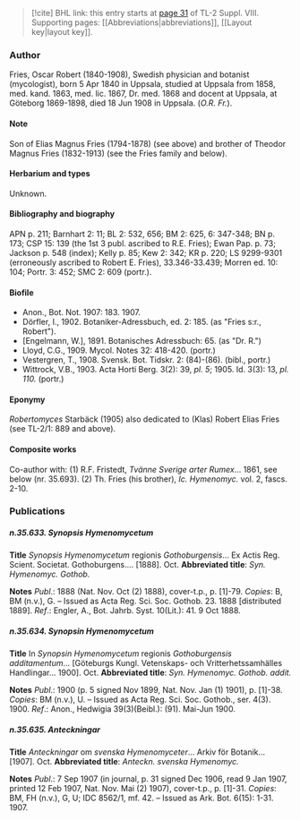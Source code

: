 > [!cite] BHL link: this entry starts at [page 31](https://www.biodiversitylibrary.org/item/103832#page/43/mode/1up) of TL-2 Suppl. VIII.
> Supporting pages: [[Abbreviations|abbreviations]], [[Layout key|layout key]].

### Author

Fries, Oscar Robert (1840-1908), Swedish physician and botanist (mycologist), born 5 Apr 1840 in Uppsala, studied at Uppsala from 1858, med. kand. 1863, med. lic. 1867, Dr. med. 1868 and docent at Uppsala, at Göteborg 1869-1898, died 18 Jun 1908 in Uppsala. (*O.R. Fr.*).

#### Note

Son of Elias Magnus Fries (1794-1878) (see above) and brother of Theodor Magnus Fries (1832-1913) (see the Fries family and below).

#### Herbarium and types

Unknown.

#### Bibliography and biography

APN p. 211; Barnhart 2: 11; BL 2: 532, 656; BM 2: 625, 6: 347-348; BN p. 173; CSP 15: 139 (the 1st 3 publ. ascribed to R.E. Fries); Ewan Pap. p. 73; Jackson p. 548 (index); Kelly p. 85; Kew 2: 342; KR p. 220; LS 9299-9301 (erroneously ascribed to Robert E. Fries), 33.346-33.439; Morren ed. 10: 104; Portr. 3: 452; SMC 2: 609 (portr.).

#### Biofile

- Anon., Bot. Not. 1907: 183. 1907.
- Dörfler, I., 1902. Botaniker-Adressbuch, ed. 2: 185. (as "Fries s:r., Robert").
- \[Engelmann, W.\], 1891. Botanisches Adressbuch: 65. (as "Dr. R.")
- Lloyd, C.G., 1909. Mycol. Notes 32: 418-420. (portr.)
- Vestergren, T., 1908. Svensk. Bot. Tidskr. 2: (84)-(86). (bibl., portr.)
- Wittrock, V.B., 1903. Acta Horti Berg. 3(2): 39, *pl. 5*; 1905. Id. 3(3): 13, *pl. 110.* (portr.)

#### Eponymy

*Robertomyces* Starbäck (1905) also dedicated to (Klas) Robert Elias Fries (see TL-2/1: 889 and above).

#### Composite works

Co-author with:
(1) R.F. Fristedt, *Tvänne Sverige arter Rumex*... 1861, see below (nr. 35.693).
(2) Th. Fries (his brother), *Ic. Hymenomyc.* vol. 2, fascs. 2-10.

### Publications

##### n.35.633. Synopsis Hymenomycetum

**Title**
*Synopsis Hymenomycetum* regionis *Gothoburgensis*... Ex Actis Reg. Scient. Societat. Gothoburgens.... \[1888\]. Oct.
**Abbreviated title**: *Syn. Hymenomyc. Gothob.*

**Notes**
*Publ*.: 1888 (Nat. Nov. Oct (2) 1888), cover-t.p., p. \[1\]-79. *Copies*: B, BM (n.v.), G. – Issued as Acta Reg. Sci. Soc. Gothob. 23. 1888 \[distributed 1889\].
*Ref*.: Engler, A., Bot. Jahrb. Syst. 10(Lit.): 41. 9 Oct 1888.

##### n.35.634. Synopsin Hymenomycetum

**Title**
In *Synopsin Hymenomycetum* regionis *Gothoburgensis additamentum*... \[Göteburgs Kungl. Vetenskaps- och Vritterhetssamhälles Handlingar... 1900\]. Oct.
**Abbreviated title**: *Syn. Hymenomyc. Gothob. addit.*

**Notes**
*Publ*.: 1900 (p. 5 signed Nov 1899, Nat. Nov. Jan (1) 1901), p. \[1\]-38. *Copies*: BM (n.v.), U. – Issued as Acta Reg. Sci. Soc. Gothob., ser. 4(3). 1900.
*Ref*.: Anon., Hedwigia 39(3)(Beibl.): (91). Mai-Jun 1900.

##### n.35.635. Anteckningar

**Title**
*Anteckningar* om *svenska Hymenomyceter*... Arkiv för Botanik... \[1907\]. Oct.
**Abbreviated title**: *Anteckn. svenska Hymenomyc.*

**Notes**
*Publ*.: 7 Sep 1907 (in journal, p. 31 signed Dec 1906, read 9 Jan 1907, printed 12 Feb 1907, Nat. Nov. Mai (2) 1907), cover-t.p., p. \[1\]-31. *Copies*: BM, FH (n.v.), G, U; IDC 8562/1, mf. 42. – Issued as Ark. Bot. 6(15): 1-31. 1907.

